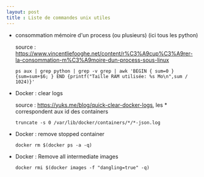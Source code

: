 ```yaml
---
layout: post
title : Liste de commandes unix utiles
---
```



* consommation mémoire d'un process (ou plusieurs) (ici tous les python)

  source : <https://www.vincentliefooghe.net/content/r%C3%A9cup%C3%A9rer-la-consommation-m%C3%A9moire-dun-process-sous-linux>

  `ps aux | grep python | grep -v grep | awk 'BEGIN { sum=0 } {sum=sum+$6; } END {printf("Taille RAM utilisée: %s Mo\n",sum / 1024)}'`
  
* Docker : clear logs

  source : <https://yuks.me/blog/quick-clear-docker-logs>, les * correspondent aux id des containers 

  `truncate -s 0 /var/lib/docker/containers/*/*-json.log`

* Docker : remove stopped container

  `docker rm $(docker ps -a -q)`

* Docker : Remove all intermediate images

  `docker rmi $(docker images -f "dangling=true" -q)`


